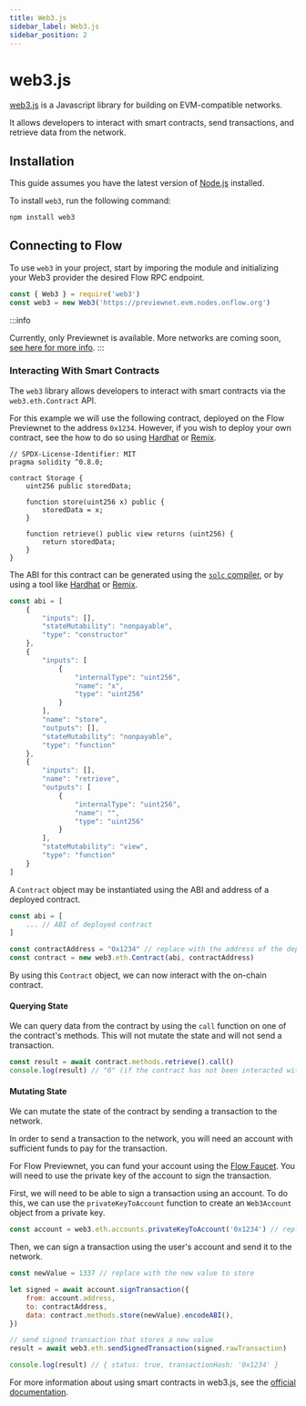```yaml
---
title: Web3.js
sidebar_label: Web3.js
sidebar_position: 2
---
```


# web3.js

[web3.js](https://web3js.org/) is a Javascript library for building on EVM-compatible networks.

It allows developers to interact with smart contracts, send transactions, and retrieve data from the network.


## Installation

This guide assumes you have the latest version of [Node.js](https://nodejs.org/en) installed.

To install `web3`, run the following command:

```sh
npm install web3
```

## Connecting to Flow

To use `web3` in your project, start by imporing the module and initializing your Web3 provider the desired Flow RPC endpoint.

```js
const { Web3 } = require('web3')
const web3 = new Web3('https://previewnet.evm.nodes.onflow.org')
```

:::info

Currently, only Previewnet is available.  More networks are coming soon, [see here for more info](../../build/networks.md).
:::

### Interacting With Smart Contracts

The `web3` library allows developers to interact with smart contracts via the `web3.eth.Contract` API.

For this example we will use the following contract, deployed on the Flow Previewnet to the address `0x1234`.  However, if you wish to deploy your own contract, see the how to do so using [Hardhat](../../build/guides/deploy-contract/using-hardhat.md) or [Remix](../../build/guides/deploy-contract/using-remix.md).

```solidity
// SPDX-License-Identifier: MIT
pragma solidity ^0.8.0;

contract Storage {
    uint256 public storedData;

    function store(uint256 x) public {
        storedData = x;
    }

    function retrieve() public view returns (uint256) {
        return storedData;
    }
}
```

The ABI for this contract can be generated using the [`solc` compiler](https://docs.soliditylang.org/en/latest/installing-solidity.html), or by using a tool like [Hardhat](../../build/guides/deploy-contract/using-hardhat.md) or [Remix](../../build/guides/deploy-contract/using-remix.md).

```js
const abi = [
    {
        "inputs": [],
        "stateMutability": "nonpayable",
        "type": "constructor"
    },
    {
        "inputs": [
            {
                "internalType": "uint256",
                "name": "x",
                "type": "uint256"
            }
        ],
        "name": "store",
        "outputs": [],
        "stateMutability": "nonpayable",
        "type": "function"
    },
    {
        "inputs": [],
        "name": "retrieve",
        "outputs": [
            {
                "internalType": "uint256",
                "name": "",
                "type": "uint256"
            }
        ],
        "stateMutability": "view",
        "type": "function"
    }
]
```

A `Contract` object may be instantiated using the ABI and address of a deployed contract.

```js
const abi = [
    ... // ABI of deployed contract
]

const contractAddress = "0x1234" // replace with the address of the deployed contract
const contract = new web3.eth.Contract(abi, contractAddress)
```

By using this `Contract` object, we can now interact with the on-chain contract.

#### Querying State

We can query data from the contract by using the `call` function on one of the contract's methods.  This will not mutate the state and will not send a transaction.

```js
const result = await contract.methods.retrieve().call()
console.log(result) // "0" (if the contract has not been interacted with yet)
```

#### Mutating State

We can mutate the state of the contract by sending a transaction to the network.

In order to send a transaction to the network, you will need an account with sufficient funds to pay for the transaction.

For Flow Previewnet, you can fund your account using the [Flow Faucet](https://previewnet-faucet.onflow.org/).  You will need to use the private key of the account to sign the transaction.

First, we will need to be able to sign a transaction using an account.  To do this, we can use the `privateKeyToAccount` function to create an `Web3Account` object from a private key.

```js
const account = web3.eth.accounts.privateKeyToAccount('0x1234') // replace with the private key of the user's account
```

Then, we can sign a transaction using the user's account and send it to the network.

```js
const newValue = 1337 // replace with the new value to store

let signed = await account.signTransaction({
    from: account.address,
    to: contractAddress,
    data: contract.methods.store(newValue).encodeABI(),
})

// send signed transaction that stores a new value
result = await web3.eth.sendSignedTransaction(signed.rawTransaction)

console.log(result) // { status: true, transactionHash: '0x1234' }
```

For more information about using smart contracts in web3.js, see the [official documentation](https://docs.web3js.org/libdocs/Contract).